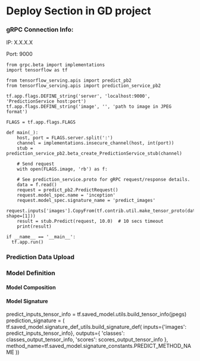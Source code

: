 # Deploy Section in GD project

### gRPC Connection Info:

IP: X.X.X.X

Port: 9000

```
from grpc.beta import implementations
import tensorflow as tf

from tensorflow_serving.apis import predict_pb2
from tensorflow_serving.apis import prediction_service_pb2

tf.app.flags.DEFINE_string('server', 'localhost:9000', 'PredictionService host:port')
tf.app.flags.DEFINE_string('image', '', 'path to image in JPEG format')

FLAGS = tf.app.flags.FLAGS

def main(_):
	host, port = FLAGS.server.split(':')
	channel = implementations.insecure_channel(host, int(port))
	stub = prediction_service_pb2.beta_create_PredictionService_stub(channel)

	# Send request
	with open(FLAGS.image, 'rb') as f:
	
	# See prediction_service.proto for gRPC request/response details.
	data = f.read()
	request = predict_pb2.PredictRequest()
	request.model_spec.name = 'inception'
	request.model_spec.signature_name = 'predict_images'
	request.inputs['images'].CopyFrom(tf.contrib.util.make_tensor_proto(data, shape=[1]))
	result = stub.Predict(request, 10.0)  # 10 secs timeout
	print(result)

if __name__ == '__main__':
  tf.app.run()
```



### Prediction Data Upload



### Model Definition

#### Model Composition



#### Model Signature
predict_inputs_tensor_info = tf.saved_model.utils.build_tensor_info(jpegs)
prediction_signature = (
    tf.saved_model.signature_def_utils.build_signature_def(
        inputs={'images': predict_inputs_tensor_info},
        outputs={
            'classes': classes_output_tensor_info,
            'scores': scores_output_tensor_info
        },
        method_name=tf.saved_model.signature_constants.PREDICT_METHOD_NAME
  ))


